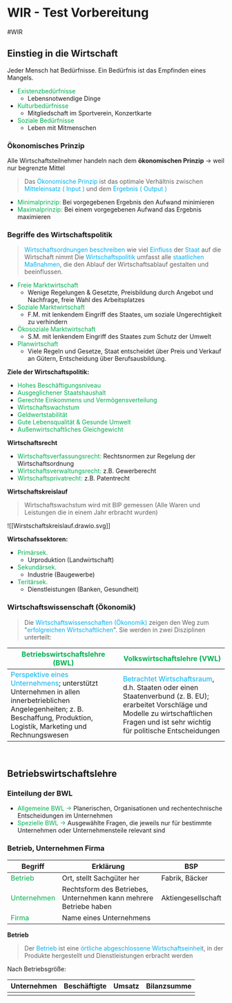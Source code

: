 # WIR - Test Vorbereitung
#WIR

## Einstieg in die Wirtschaft

Jeder Mensch hat Bedürfnisse. Ein Bedürfnis ist das Empfinden eines Mangels.

- <span style="color:#00b050">Existenzbedürfnisse</span>
	- Lebensnotwendige Dinge
- <span style="color:#00b050"></span><span style="color:#00b050">Kulturbedürfnisse</span>
	- Mitgliedschaft im Sportverein, Konzertkarte
- <span style="color:#00b050">Soziale Bedürfnisse</span>
	- Leben mit Mitmenschen

### Ökonomisches Prinzip

Alle Wirtschaftsteilnehmer handeln nach dem **ökonomischen Prinzip** -> weil nur begrenzte Mittel

>Das <span style="color:#00b0f0">Ökonomische Prinzip</span> ist das optimale Verhältnis zwischen <span style="color:#00b0f0">Mitteleinsatz ( Input )</span> und dem <span style="color:#00b0f0">Ergebnis ( Output )</span>

- <span style="color:#00b050">Minimalprinzip:</span> Bei vorgegebenen Ergebnis den Aufwand minimieren
- <span style="color:#00b050">Maximalprinzip:</span> Bei einem vorgegebenen Aufwand das Ergebnis maximieren

### Begriffe des Wirtschaftspolitik

><span style="color:#00b0f0">Wirtschaftsordnungen beschreiben</span> wie viel <span style="color:#00b0f0">Einfluss</span> der <span style="color:#00b0f0">Staat</span> auf die Wirtschaft nimmt
>Die <span style="color:#00b0f0">Wirtschaftspolitik</span> umfasst alle <span style="color:#00b0f0">staatlichen Maßnahmen</span>, die den Ablauf der Wirtschaftsablauf gestalten und beeinflussen.

- <span style="color:#00b050">Freie Marktwirtschaft</span>
	- Wenige Regelungen & Gesetzte, Preisbildung durch Angebot und Nachfrage, freie Wahl des Arbeitsplatzes
- <span style="color:#00b050">Soziale Marktwirtschaft</span>
	- F.M. mit lenkendem Eingriff des Staates, um soziale Ungerechtigkeit zu verhindern
- <span style="color:#00b050">Ökosoziale Marktwirtschaft</span>
	- S.M. mit lenkendem Eingriff des Staates zum Schutz der Umwelt
- <span style="color:#00b050">Planwirtschaft</span>
	- Viele Regeln und Gesetze, Staat entscheidet über Preis und Verkauf an Gütern, Entscheidung über Berufsausbildung.

**Ziele der Wirtschaftspolitik:**

- <span style="color:#00b050">Hohes Beschäftigungsniveau</span>
- <span style="color:#00b050">Ausgeglichener Staatshaushalt</span>
- <span style="color:#00b050">Gerechte Einkommens und Vermögensverteilung</span>
- <span style="color:#00b050">Wirtschaftswachstum</span>
- <span style="color:#00b050">Geldwertstabilität</span>
- <span style="color:#00b050">Gute Lebensqualität & Gesunde Umwelt</span>
- <span style="color:#00b050">Außenwirtschaftliches Gleichgewicht</span>

**Wirtschaftsrecht**

- <span style="color:#00b050">Wirtschaftsverfassungsrecht:</span> Rechtsnormen zur Regelung der Wirtschaftsordnung
- <span style="color:#00b050">Wirtschaftsverwaltungsrecht:</span> z.B. Gewerberecht
- <span style="color:#00b050">Wirtschaftsprivatrecht:</span> z.B. Patentrecht

**Wirtschaftskreislauf**

>Wirtschaftswachstum wird mit BIP gemessen (Alle Waren und Leistungen die in einem Jahr erbracht wurden)

![[Wirstschaftskreislauf.drawio.svg]]

**Wirtschafssektoren:**

- <span style="color:#00b050">Primärsek.</span>
	- Urproduktion (Landwirtschaft)
- <span style="color:#00b050">Sekundärsek.</span>
	- Industrie (Baugewerbe)
- <span style="color:#00b050">Teritärsek.</span>
	- Dienstleistungen (Banken, Gesundheit)



### Wirtschaftswissenschaft (Ökonomik)

>Die <span style="color:#00b0f0">Wirtschaftswissenschaften (Ökonomik)</span> zeigen den Weg zum "<span style="color:#00b0f0">erfolgreichen Wirtschaftlichen</span>". Sie werden in zwei Disziplinen unterteilt:

| <span style="color:#00b050">Betriebswirtschaftslehre (BWL)</span>                                                                                                                                             | <span style="color:#00b050">Volkswirtschaftslehre (VWL)</span> |
| ------------------------------------------------------------------------------------------------------------------------------------------------------------------------------------------------------------- | -------------------------------------------------------------- |
| <span style="color:#00b0f0">Perspektive eines Unternehmens</span>; unterstützt Unternehmen in allen innerbetrieblichen Angelegenheiten; z. B. Beschaffung, Produktion, Logistik, Marketing und Rechnungswesen | <span style="color:#00b0f0">Betrachtet Wirtschaftsraum</span>, d.h. Staaten oder einen Staatenverbund (z. B. EU); erarbeitet Vorschläge und Modelle zu wirtschaftlichen Fragen und ist sehr wichtig für politische Entscheidungen                                                               |
  ﻿
## Betriebswirtschaftslehre
### Einteilung der BWL

- <span style="color:#00b050">Allgemeine BWL -></span> Planerischen, Organisationen und rechentechnische Entscheidungen im Unternehmen
- <span style="color:#00b050">Spezielle BWL -></span> Ausgewählte Fragen, die jeweils nur für bestimmte Unternehmen oder Unternehmensteile relevant sind

### Betrieb, Unternehmen Firma

| **Begriff** | **Erklärung**                                                     | **BSP**            |
| ----------- | ----------------------------------------------------------------- | ------------------ |
| <span style="color:#00b050">Betrieb</span>     | Ort, stellt Sachgüter her                                         | Fabrik, Bäcker     |
| <span style="color:#00b050">Unternehmen</span> | Rechtsform des Betriebes, Unternehmen kann mehrere Betriebe haben | Aktiengesellschaft |
| <span style="color:#00b050">Firma</span>       | Name eines Unternehmens                                                                  |                    |


**Betrieb**

>Der <span style="color:#00b0f0">Betrieb</span> ist eine <span style="color:#00b0f0">örtliche abgeschlossene Wirtschaftseinhei</span>t, in der Produkte hergestellt und Dienstleistungen erbracht werden

Nach Betriebsgröße:

| **Unternehmen** | **Beschäftigte** | **Umsatz** | **Bilanzsumme** |
| ----------- | ------------ | ------ | ----------- |
|             |              |        |             |